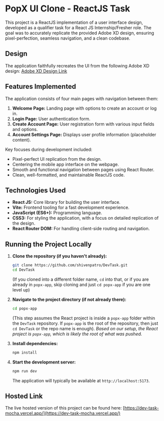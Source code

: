 # PopX UI Clone - ReactJS Task

This project is a ReactJS implementation of a user interface design, developed as a qualifier task for a React JS Internship/Fresher role. The goal was to accurately replicate the provided Adobe XD design, ensuring pixel-perfection, seamless navigation, and a clean codebase.

## Design

The application faithfully recreates the UI from the following Adobe XD design:
[Adobe XD Design Link](https://xd.adobe.com/view/b68eea25-003d-4a5d-8fdd-d463eeb20b32-e3dd)

## Features Implemented

The application consists of four main pages with navigation between them:

1.  **Welcome Page:** Landing page with options to create an account or log in.
2.  **Login Page:** User authentication form.
3.  **Create Account Page:** User registration form with various input fields and options.
4.  **Account Settings Page:** Displays user profile information (placeholder content).

Key focuses during development included:
*   Pixel-perfect UI replication from the design.
*   Centering the mobile app interface on the webpage.
*   Smooth and functional navigation between pages using React Router.
*   Clean, well-formatted, and maintainable ReactJS code.

## Technologies Used

*   **React JS:** Core library for building the user interface.
*   **Vite:** Frontend tooling for a fast development experience.
*   **JavaScript (ES6+):** Programming language.
*   **CSS3:** For styling the application, with a focus on detailed replication of the design.
*   **React Router DOM:** For handling client-side routing and navigation.

## Running the Project Locally

1.  **Clone the repository (if you haven't already):**
    ```bash
    git clone https://github.com/shivenpatro/DevTask.git
    cd DevTask 
    ```
    (If you cloned into a different folder name, `cd` into that, or if you are already in `popx-app`, skip cloning and just `cd popx-app` if you are one level up)

2.  **Navigate to the project directory (if not already there):**
    ```bash
    cd popx-app 
    ```
    (This step assumes the React project is inside a `popx-app` folder within the `DevTask` repository. If `popx-app` is the root of the repository, then just `cd DevTask` or the repo name is enough).
    *Based on our setup, the React project is `popx-app`, which is likely the root of what was pushed.*

3.  **Install dependencies:**
    ```bash
    npm install
    ```

4.  **Start the development server:**
    ```bash
    npm run dev
    ```
    The application will typically be available at `http://localhost:5173`.

## Hosted Link

The live hosted version of this project can be found here:
[https://dev-task-mocha.vercel.app/](https://dev-task-mocha.vercel.app/)
